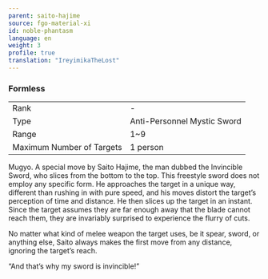 ```yaml
---
parent: saito-hajime
source: fgo-material-xi
id: noble-phantasm
language: en
weight: 3
profile: true
translation: "IreyimikaTheLost"
---
```


### Formless

<table>
  <tr><td>Rank</td><td>-</td></tr>
  <tr><td>Type</td><td>Anti-Personnel Mystic Sword</td></tr>
  <tr><td>Range</td><td>1~9</td></tr>
  <tr><td>Maximum Number of Targets</td><td>1 person</td></tr>
</table>

Mugyo. A special move by Saito Hajime, the man dubbed the Invincible Sword, who slices from the bottom to the top. This freestyle sword does not employ any specific form.
He approaches the target in a unique way, different than rushing in with pure speed, and his moves distort the target’s perception of time and distance. He then slices up the target in an instant. Since the target assumes they are far enough away that the blade cannot reach them, they are invariably surprised to experience the flurry of cuts.

No matter what kind of melee weapon the target uses, be it spear, sword, or anything else, Saito always makes the first move from any distance, ignoring the target’s reach.

“And that’s why my sword is invincible!”
